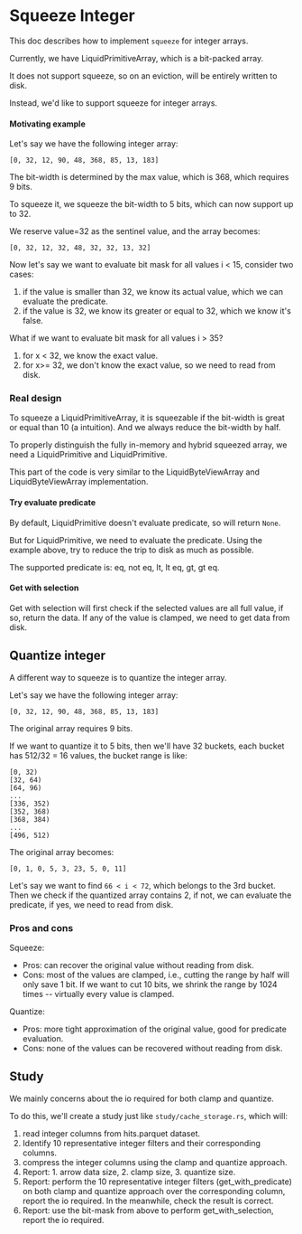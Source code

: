 # Squeeze Integer


This doc describes how to implement `squeeze` for integer arrays.

Currently, we have LiquidPrimitiveArray, which is a bit-packed array.

It does not support squeeze, so on an eviction, will be entirely written to disk.

Instead, we'd like to support squeeze for integer arrays.

#### Motivating example

Let's say we have the following integer array:

```
[0, 32, 12, 90, 48, 368, 85, 13, 183]
```

The bit-width is determined by the max value, which is 368, which requires 9 bits.

To squeeze it, we squeeze the bit-width to 5 bits, which can now support up to 32. 

We reserve value=32 as the sentinel value, and the array becomes:

```
[0, 32, 12, 32, 48, 32, 32, 13, 32]
```

Now let's say we want to evaluate bit mask for all values i < 15, consider two cases:
1. if the value is smaller than 32, we know its actual value, which we can evaluate the predicate.
2. if the value is 32, we know its greater or equal to 32, which we know it's false.

What if we want to evaluate bit mask for all values i > 35?
1. for x < 32, we know the exact value. 
2. for x>= 32, we don't know the exact value, so we need to read from disk.

### Real design

To squeeze a LiquidPrimitiveArray, it is squeezable if the bit-width is great or equal than 10 (a intuition).
And we always reduce the bit-width by half.

To properly distinguish the fully in-memory and hybrid squeezed array, we need a LiquidPrimitive<Memory> and LiquidPrimitive<Disk>.

This part of the code is very similar to the LiquidByteViewArray<Memory> and LiquidByteViewArray<Disk> implementation.


#### Try evaluate predicate
By default, LiquidPrimitive<Memory> doesn't evaluate predicate, so will return `None`.

But for LiquidPrimitive<Disk>, we need to evaluate the predicate.
Using the example above, try to reduce the trip to disk as much as possible.

The supported predicate is: eq, not eq, lt, lt eq, gt, gt eq.

#### Get with selection
Get with selection will first check if the selected values are all full value, if so, return the data.
If any of the value is clamped, we need to get data from disk. 



## Quantize integer

A different way to squeeze is to quantize the integer array.

Let's say we have the following integer array:

```
[0, 32, 12, 90, 48, 368, 85, 13, 183]
```

The original array requires 9 bits.

If we want to quantize it to 5 bits, then we'll have 32 buckets, each bucket has 512/32 = 16 values, the bucket range is like:

```
[0, 32)
[32, 64)
[64, 96)
...
[336, 352)
[352, 368)
[368, 384)
...
[496, 512)
```

The original array becomes:

```
[0, 1, 0, 5, 3, 23, 5, 0, 11]
```

Let's say we want to find `66 < i < 72`, which belongs to the 3rd bucket.
Then we check if the quantized array contains 2, if not, we can evaluate the predicate, if yes, we need to read from disk. 

### Pros and cons

Squeeze:
- Pros: can recover the original value without reading from disk.
- Cons: most of the values are clamped, i.e., cutting the range by half will only save 1 bit. If we want to cut 10 bits, we shrink the range by 1024 times -- virtually every value is clamped.

Quantize:
- Pros: more tight approximation of the original value, good for predicate evaluation.
- Cons: none of the values can be recovered without reading from disk.


## Study

We mainly concerns about the io required for both clamp and quantize.

To do this, we'll create a study just like `study/cache_storage.rs`, which will:
1. read integer columns from hits.parquet dataset.
2. Identify 10 representative integer filters and their corresponding columns.
2. compress the integer columns using the clamp and quantize approach.
3. Report: 1. arrow data size, 2. clamp size, 3. quantize size.
4. Report: perform the 10 representative integer filters (get_with_predicate) on both clamp and quantize approach over the corresponding column, report the io required. In the meanwhile, check the result is correct.
5. Report: use the bit-mask from above to perform get_with_selection, report the io required.
